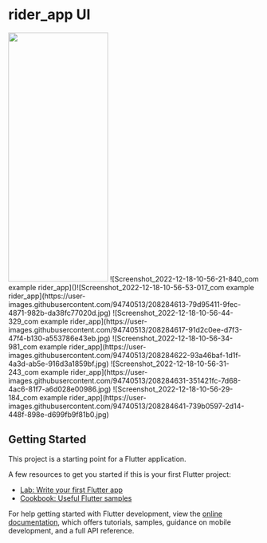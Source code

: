 # rider_app UI
<img src = "https://user-images.githubusercontent.com/94740513/208284610-2b8308b2-60e7-48d9-8f98-b488d2a5c4d7.jpg" width = "200" height = "500">
![Screenshot_2022-12-18-10-56-21-840_com example rider_app]()![Screenshot_2022-12-18-10-56-53-017_com example rider_app](https://user-images.githubusercontent.com/94740513/208284613-79d95411-9fec-4871-982b-da38fc77020d.jpg)
![Screenshot_2022-12-18-10-56-44-329_com example rider_app](https://user-images.githubusercontent.com/94740513/208284617-91d2c0ee-d7f3-47f4-b130-a553786e43eb.jpg)
![Screenshot_2022-12-18-10-56-34-981_com example rider_app](https://user-images.githubusercontent.com/94740513/208284622-93a46baf-1d1f-4a3d-ab5e-916d3a1859bf.jpg)
![Screenshot_2022-12-18-10-56-31-243_com example rider_app](https://user-images.githubusercontent.com/94740513/208284631-351421fc-7d68-4ac6-81f7-a6d028e00986.jpg)
![Screenshot_2022-12-18-10-56-29-184_com example rider_app](https://user-images.githubusercontent.com/94740513/208284641-739b0597-2d14-448f-898e-d699fb9f81b0.jpg)



## Getting Started

This project is a starting point for a Flutter application.

A few resources to get you started if this is your first Flutter project:

- [Lab: Write your first Flutter app](https://docs.flutter.dev/get-started/codelab)
- [Cookbook: Useful Flutter samples](https://docs.flutter.dev/cookbook)

For help getting started with Flutter development, view the
[online documentation](https://docs.flutter.dev/), which offers tutorials,
samples, guidance on mobile development, and a full API reference.
